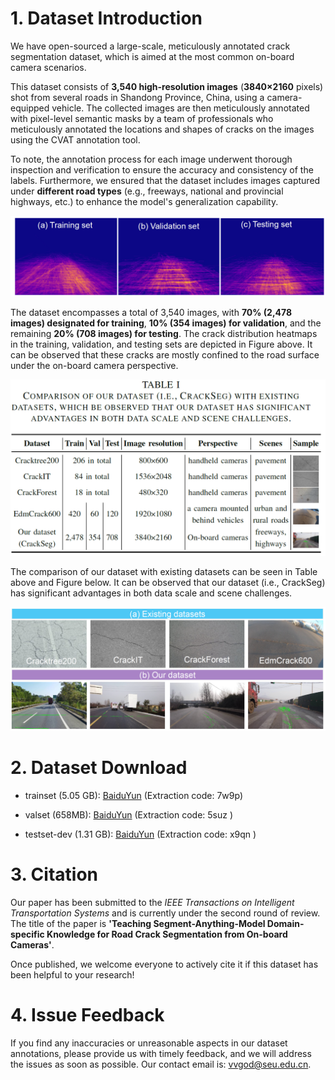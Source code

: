 # 1. Dataset Introduction

We have open-sourced a large-scale, meticulously annotated crack segmentation dataset, which is aimed at the most common on-board  camera scenarios.

This  dataset consists of **3,540 high-resolution images**  (**3840×2160** pixels)  shot from several roads in Shandong Province, China, using a camera-equipped vehicle. The collected images are then meticulously annotated with pixel-level semantic masks by a team of professionals who meticulously annotated the locations and shapes of cracks on the images using the CVAT annotation tool.

 To note, the annotation process for each image underwent thorough inspection and verification to ensure the accuracy and consistency of the labels. Furthermore, we ensured that the dataset includes images captured under **different road types** (e.g., freeways, national and provincial highways, etc.) to enhance the model's generalization capability.
 
![crack distribution heatmaps](./images/image1.png)

The dataset encompasses a total of 3,540 images, with **70% (2,478 images) designated for training**, **10% (354 images) for validation**, and the remaining **20% (708 images) for testing**. The crack distribution heatmaps in the training, validation, and testing sets are depicted in Figure above. It can be observed that these cracks are mostly confined to the road surface under the on-board camera perspective.

![Comparison of our dataset with existing datasets](./images/table1.png) 

The comparison of our dataset with existing datasets can be seen in Table above and Figure below. It can be observed that our dataset (i.e., CrackSeg)  has significant advantages in both data scale and scene challenges. 


![Image comparison of our dataset with existing datasets](./images/image2.png)

# 2. Dataset Download
* trainset (5.05 GB): [BaiduYun](https://pan.baidu.com/s/1jxdur0_ebq4omdHq4Jtx3w) (Extraction code: 7w9p)
  
* valset (658MB):  [BaiduYun](https://pan.baidu.com/s/1ZRx2cOzu2dft1HTHK6A4qw ) (Extraction code: 5suz )
  
* testset-dev (1.31 GB): [BaiduYun](https://pan.baidu.com/s/12l277_KAP6ul_moaFM6mrA) (Extraction code: x9qn  )


# 3. Citation

Our paper has been submitted to the *IEEE Transactions on Intelligent Transportation Systems* and is currently under the second round of review. The title of the paper is **'Teaching Segment-Anything-Model Domain-specific Knowledge for Road Crack Segmentation from On-board Cameras'**.

Once published, we welcome everyone to actively cite it if this dataset has been helpful to your research!

# 4. Issue Feedback
If you find any inaccuracies or unreasonable aspects in our dataset annotations, please provide us with timely feedback, and we will address the issues as soon as possible. Our contact email is: vvgod@seu.edu.cn.
